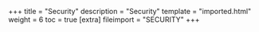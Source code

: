 +++
title = "Security"
description = "Security"
template = "imported.html"
weight = 6
toc = true
[extra]
fileimport = "SECURITY"
+++

